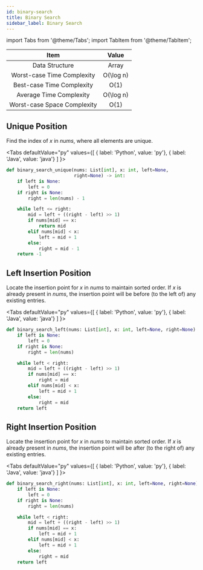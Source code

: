 ```yaml
---
id: binary-search
title: Binary Search
sidebar_label: Binary Search
---
```


import Tabs from '@theme/Tabs';
import TabItem from '@theme/TabItem';


|            Item             |    Value    |
| :-------------------------: | :---------: |
|       Data Structure        |    Array    |
| Worst-case Time Complexity  |  O(\log n)  |
|  Best-case Time Complexity  |    O(1)     |
|   Average Time Complexity   |  O(\log n)  |
| Worst-case Space Complexity |    O(1)     |

## Unique Position

Find the index of $x$ in $nums$, where all elements are unique.

<Tabs
  defaultValue="py"
  values={[
    { label: 'Python', value: 'py'},
    { label: 'Java', value: 'java'}
  ]
}>
<TabItem value="py">

```py
def binary_search_unique(nums: List[int], x: int, left=None,
                         right=None) -> int:
    if left is None:
        left = 0
    if right is None:
        right = len(nums) - 1

    while left <= right:
        mid = left + ((right - left) >> 1)
        if nums[mid] == x:
            return mid
        elif nums[mid] < x:
            left = mid + 1
        else:
            right = mid - 1
    return -1
```
</TabItem>

<TabItem value="java">
</TabItem>

</Tabs>


## Left Insertion Position

Locate the insertion point for $x$ in $nums$ to maintain sorted order. If $x$ is already present in $nums$, the insertion point will be before (to the left of) any existing entries.

<Tabs
  defaultValue="py"
  values={[
    { label: 'Python', value: 'py'},
    { label: 'Java', value: 'java'}
  ]
}>
<TabItem value="py">

```py
def binary_search_left(nums: List[int], x: int, left=None, right=None) -> int:
    if left is None:
        left = 0
    if right is None:
        right = len(nums)

    while left < right:
        mid = left + ((right - left) >> 1)
        if nums[mid] == x:
            right = mid
        elif nums[mid] < x:
            left = mid + 1
        else:
            right = mid
    return left
```
</TabItem>

<TabItem value="java">
</TabItem>

</Tabs>


## Right Insertion Position

Locate the insertion point for $x$ in $nums$ to maintain sorted order. If $x$ is already present in $nums$, the insertion point will be after (to the right of) any existing entries.

<Tabs
  defaultValue="py"
  values={[
    { label: 'Python', value: 'py'},
    { label: 'Java', value: 'java'}
  ]
}>
<TabItem value="py">

```py
def binary_search_right(nums: List[int], x: int, left=None, right=None) -> int:
    if left is None:
        left = 0
    if right is None:
        right = len(nums)

    while left < right:
        mid = left + ((right - left) >> 1)
        if nums[mid] == x:
            left = mid + 1
        elif nums[mid] < x:
            left = mid + 1
        else:
            right = mid
    return left
```
</TabItem>

<TabItem value="java">
</TabItem>

</Tabs>